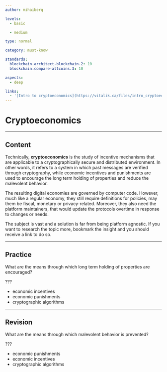 ```yaml
---
author: mihaiberq

levels:
  - basic

  - medium

type: normal

category: must-know

standards:
  blockchain.architect-blockchain.2: 10
  blockchain.compare-altcoins.3: 10

aspects:
  - deep

links:
  - '[Intro to cryptoeconomics](https://vitalik.ca/files/intro_cryptoeconomics.pdf){article}'
---
```


# Cryptoeconomics

---
## Content

Technically, **cryptoeconomics** is the study of incentive mechanisms that are applicable to a cryptographically secure and distributed environment. In other words, it refers to a system in which past messages are verified through cryptography, while economic incentives and punishments are used to encourage the long term holding of properties and reduce the malevolent behavior. 

The resulting digital economies are governed by computer code. However, much like a regular economy, they still require definitions for policies, may them be fiscal, monetary or privacy-related. Moreover, they also need the platform maintainers, that would update the protocols overtime in response to changes or needs.

The subject is vast and a solution is far from being platform agnostic. If you want to research the topic more, bookmark the insight and you should receive a link to do so.

---
## Practice

What are the means through which long term holding of properties are encouraged?

???

* economic incentives
* economic punishments
* cryptographic algorithms

---
## Revision

What are the means through which malevolent behavior is prevented?

???

* economic punishments
* economic incentives
* cryptographic algorithms